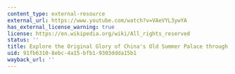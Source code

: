```yaml
---
content_type: external-resource
external_url: https://www.youtube.com/watch?v=VAeVYL3ywYA
has_external_license_warning: true
license: https://en.wikipedia.org/wiki/All_rights_reserved
status: ''
title: Explore the Original Glory of China's Old Summer Palace through VR
uid: 91fb6310-8ebc-4a15-bfb1-9303ddda15b1
wayback_url: ''
---
```

